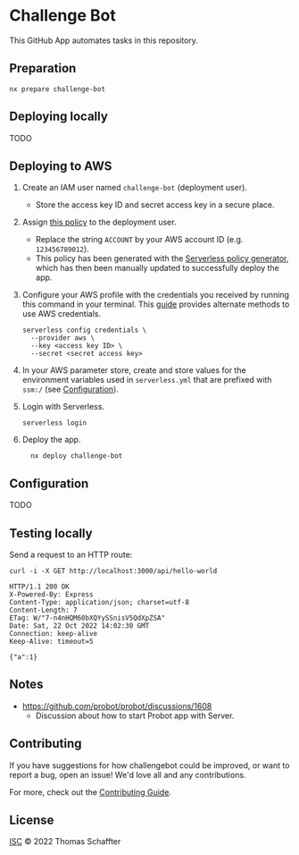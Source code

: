 # Challenge Bot

This GitHub App automates tasks in this repository.

## Preparation

```console
nx prepare challenge-bot
```

## Deploying locally

TODO

## Deploying to AWS

1. Create an IAM user named `challenge-bot` (deployment user).
    - Store the access key ID and secret access key in a secure place.

2. Assign [this policy](docs/challenge-bot-dev-us-east-1-policy.json) to the deployment user.
    - Replace the string `ACCOUNT` by your AWS account ID (e.g. `123456789012`).
    - This policy has been generated with the [Serverless policy generator], which has then been
      manually updated to successfully deploy the app.

3. Configure your AWS profile with the credentials you received by running this command in your
   terminal. This [guide] provides alternate methods to use AWS credentials.

    ```console
    serverless config credentials \
      --provider aws \
      --key <access key ID> \
      --secret <secret access key>
    ```

4. In your AWS parameter store, create and store values for the environment variables used in
   `serverless.yml` that are prefixed with `ssm:/` (see [Configuration](#configuration)).

5. Login with Serverless.

    ```console
    serverless login
    ```

6. Deploy the app.

    ```console
      nx deploy challenge-bot
    ```

## Configuration

TODO

<!-- ## Setup

## Docker

```sh
# 1. Build container
docker build -t challengebot .

# 2. Start container
docker run -e APP_ID=<app-id> -e PRIVATE_KEY=<pem-value> challengebot
```
 -->

## Testing locally

Send a request to an HTTP route:

```console
curl -i -X GET http://localhost:3000/api/hello-world

HTTP/1.1 200 OK
X-Powered-By: Express
Content-Type: application/json; charset=utf-8
Content-Length: 7
ETag: W/"7-n4nHQM60bXQYySSnisV5QdXpZSA"
Date: Sat, 22 Oct 2022 14:02:30 GMT
Connection: keep-alive
Keep-Alive: timeout=5

{"a":1}
```

## Notes

- https://github.com/probot/probot/discussions/1608
  - Discussion about how to start Probot app with Server.

## Contributing

If you have suggestions for how challengebot could be improved, or want to report a bug, open an
issue! We'd love all and any contributions.

For more, check out the [Contributing Guide](../../.github/CONTRIBUTING.md).

## License

[ISC](LICENSE.md) © 2022 Thomas Schaffter

<!-- Links -->

[Serverless policy generator]: https://github.com/dancrumb/generator-serverless-policy
[guide]: https://www.serverless.com/framework/docs/providers/aws/guide/credentials/